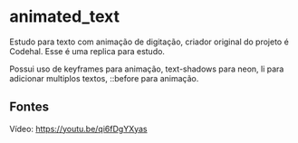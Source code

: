 # animated_text

Estudo para texto com animação de digitação, criador original do projeto é Codehal. Esse é uma replica para estudo.

Possui uso de keyframes para animação, text-shadows para neon, li para adicionar multiplos textos, ::before para animação.

## Fontes
Vídeo: https://youtu.be/qi6fDgYXyas
